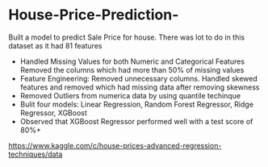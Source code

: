 # House-Price-Prediction-

Built a model to predict Sale Price for house. There was lot to do in this dataset as it had 81 features

- Handled Missing Values for both Numeric and Categorical Features
  Removed the columns which had more than 50% of missing values
- Feature Engineering: Removed unnecessary columns. Handled skewed features and removed which had missing data after removing skewness
- Removed Outliers from numerica data by using quantile techinque
- Bulit four models: Linear Regression, Random Forest Regressor, Ridge Regressor, XGBoost
- Observed that XGBoost Regressor performed well with a test score of 80%+

https://www.kaggle.com/c/house-prices-advanced-regression-techniques/data
